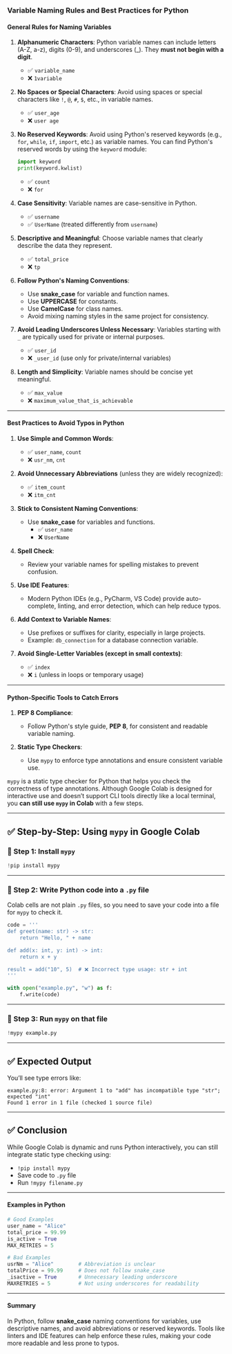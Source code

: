 ### Variable Naming Rules and Best Practices for Python

#### **General Rules for Naming Variables**

1. **Alphanumeric Characters**: Python variable names can include letters (A-Z, a-z), digits (0-9), and underscores (\_). They **must not begin with a digit**.

   - ✅ `variable_name`
   - ❌ `1variable`

2. **No Spaces or Special Characters**: Avoid using spaces or special characters like `!`, `@`, `#`, `$`, etc., in variable names.

   - ✅ `user_age`
   - ❌ `user age`

3. **No Reserved Keywords**: Avoid using Python's reserved keywords (e.g., `for`, `while`, `if`, `import`, etc.) as variable names. You can find Python's reserved words by using the `keyword` module:

   ```python
   import keyword
   print(keyword.kwlist)
   ```

   - ✅ `count`
   - ❌ `for`

4. **Case Sensitivity**: Variable names are case-sensitive in Python.

   - ✅ `username`
   - ✅ `UserName` (treated differently from `username`)

5. **Descriptive and Meaningful**: Choose variable names that clearly describe the data they represent.

   - ✅ `total_price`
   - ❌ `tp`

6. **Follow Python's Naming Conventions**:

   - Use **snake_case** for variable and function names.
   - Use **UPPERCASE** for constants.
   - Use **CamelCase** for class names.
   - Avoid mixing naming styles in the same project for consistency.

7. **Avoid Leading Underscores Unless Necessary**: Variables starting with `_` are typically used for private or internal purposes.

   - ✅ `user_id`
   - ❌ `_user_id` (use only for private/internal variables)

8. **Length and Simplicity**: Variable names should be concise yet meaningful.
   - ✅ `max_value`
   - ❌ `maximum_value_that_is_achievable`

---

#### **Best Practices to Avoid Typos in Python**

1. **Use Simple and Common Words**:

   - ✅ `user_name`, `count`
   - ❌ `usr_nm`, `cnt`

2. **Avoid Unnecessary Abbreviations** (unless they are widely recognized):

   - ✅ `item_count`
   - ❌ `itm_cnt`

3. **Stick to Consistent Naming Conventions**:

   - Use **snake_case** for variables and functions.
     - ✅ `user_name`
     - ❌ `UserName`

4. **Spell Check**:

   - Review your variable names for spelling mistakes to prevent confusion.

5. **Use IDE Features**:

   - Modern Python IDEs (e.g., PyCharm, VS Code) provide auto-complete, linting, and error detection, which can help reduce typos.

6. **Add Context to Variable Names**:

   - Use prefixes or suffixes for clarity, especially in large projects.
   - Example: `db_connection` for a database connection variable.

7. **Avoid Single-Letter Variables (except in small contexts)**:
   - ✅ `index`
   - ❌ `i` (unless in loops or temporary usage)

---

#### **Python-Specific Tools to Catch Errors**

1. **PEP 8 Compliance**:

   - Follow Python's style guide, **PEP 8**, for consistent and readable variable naming.

2. **Static Type Checkers**:
   - Use `mypy` to enforce type annotations and ensure consistent variable use.

`mypy` is a static type checker for Python that helps you check the correctness of type annotations. Although Google Colab is designed for interactive use and doesn’t support CLI tools directly like a local terminal, you **can still use `mypy` in Colab** with a few steps.

---

## ✅ Step-by-Step: Using `mypy` in Google Colab

### 🔹 Step 1: Install `mypy`

```python
!pip install mypy
```

---

### 🔹 Step 2: Write Python code into a `.py` file

Colab cells are not plain `.py` files, so you need to save your code into a file for `mypy` to check it.

```python
code = '''
def greet(name: str) -> str:
    return "Hello, " + name

def add(x: int, y: int) -> int:
    return x + y

result = add("10", 5)  # ❌ Incorrect type usage: str + int
'''

with open("example.py", "w") as f:
    f.write(code)
```

---

### 🔹 Step 3: Run `mypy` on that file

```python
!mypy example.py
```

---

## ✅ Expected Output

You’ll see type errors like:

```
example.py:8: error: Argument 1 to "add" has incompatible type "str"; expected "int"
Found 1 error in 1 file (checked 1 source file)
```

---

## ✅ Conclusion

While Google Colab is dynamic and runs Python interactively, you can still integrate static type checking using:

- `!pip install mypy`
- Save code to `.py` file
- Run `!mypy filename.py`

---

#### **Examples in Python**

```python
# Good Examples
user_name = "Alice"
total_price = 99.99
is_active = True
MAX_RETRIES = 5

# Bad Examples
usrNm = "Alice"        # Abbreviation is unclear
totalPrice = 99.99     # Does not follow snake_case
_isactive = True       # Unnecessary leading underscore
MAXRETRIES = 5         # Not using underscores for readability
```

---

#### **Summary**

In Python, follow **snake_case** naming conventions for variables, use descriptive names, and avoid abbreviations or reserved keywords. Tools like linters and IDE features can help enforce these rules, making your code more readable and less prone to typos.
